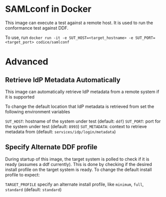 # SAMLconf in Docker

This image can execute a test against a remote host. It is used to run the conformance test against DDF.

To use, run `docker run -it -e SUT_HOST=<target_hostname> -e SUT_PORT=<target_port> codice/samlconf`

# Advanced

## Retrieve IdP Metadata Automatically

This image can automatically retrieve IdP metadata from a remote system if it is supported

To change the default location that IdP metadata is retrieved from set the following environment variables

`SUT_HOST`: hostname of the system under test (default: `ddf`)
`SUT_PORT`: port for the system under test (default: `8993`)
`SUT_METADATA`: context to retrieve metadata from (default: `services/idp/login/metadata`)

## Specify Alternate DDF profile

During startup of this image, the target system is polled to check if it is ready (assumes a ddf currently).
This is done by checking if the desired install profile on the target system is ready. To change the default install profile to expect:

`TARGET_PROFILE` specify an alternate install profile, like `minimum`, `full`, `standard` (default: `standard`)
